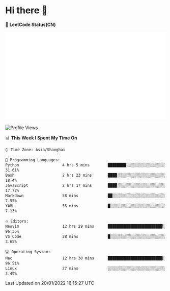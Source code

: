 # Hi there 👋

📝 **LeetCode Status(CN)**

![wsmbsbbz's LeetCode status](https://github.com/wsmbsbbz/wsmbsbbz/blob/main/status.svg)

<!--
**wsmbsbbz/wsmbsbbz** is a ✨ _special_ ✨ repository because its `README.md` (this file) appears on your GitHub profile.

Here are some ideas to get you started:

- 🔭 I’m currently working on ...
- 🌱 I’m currently learning ...
- 👯 I’m looking to collaborate on ...
- 🤔 I’m looking for help with ...
- 💬 Ask me about ...
- 📫 How to reach me: ...
- 😄 Pronouns: ...
- ⚡ Fun fact: ...
-->
<!--START_SECTION:waka-->
![Profile Views](http://img.shields.io/badge/Profile%20Views-20-blue)

📊 **This Week I Spent My Time On** 

```text
⌚︎ Time Zone: Asia/Shanghai

💬 Programming Languages: 
Python                   4 hrs 5 mins        ████████░░░░░░░░░░░░░░░░░   31.61% 
Bash                     2 hrs 23 mins       ████░░░░░░░░░░░░░░░░░░░░░   18.4% 
JavaScript               2 hrs 17 mins       ████░░░░░░░░░░░░░░░░░░░░░   17.72% 
Markdown                 58 mins             ██░░░░░░░░░░░░░░░░░░░░░░░   7.55% 
YAML                     55 mins             █░░░░░░░░░░░░░░░░░░░░░░░░   7.13%

🔥 Editors: 
Neovim                   12 hrs 29 mins      ████████████████████████░   96.35% 
VS Code                  28 mins             █░░░░░░░░░░░░░░░░░░░░░░░░   3.65%

💻 Operating System: 
Mac                      12 hrs 30 mins      ████████████████████████░   96.51% 
Linux                    27 mins             ░░░░░░░░░░░░░░░░░░░░░░░░░   3.49%

```


 Last Updated on 20/01/2022 16:15:27 UTC
<!--END_SECTION:waka-->
